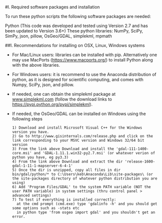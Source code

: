 #I. Required software packages and installation

To run these python scripts the following software packages are needed:

Python (This code was developed and tested using Version 2.7 and has been updated to Version 3.6+)
These python libraries: NumPy, SciPy, SimPy, json, pillow, OsGeo/GDAL, simplekml, mpmath

##I. Recommendations for installing on OSX, Linux, Windows systems

- For Mac/Linux users: libraries can be installed with pip. Alternatively one may use MacPorts (https://www.macports.org/) to install Python along with the above libraries.

- For Windows users: it is recommend to use the Anaconda distribution of python, as it is designed for scientific computing, and comes with Numpy, SciPy, json, and pillow.

- If needed, one can obtain the simplekml package at www.simplekml.com (follow the download links to https://pypi.python.org/pypi/simplekml). 

- If needed, the OsGeo/GDAL can be installed on Windows using the following steps
	
      1) Download and install Microsoft Visual C++ for the Windows version you have.
      2) Go to http://www.gisinternals.com/release.php and click on the link corresponding to your MSVC version and Windows 32/64 bit version
      3) From the link above Download and install the 'gdal-111-1400-core.msi' and 'GDAL-1.11.1.win32-py2.7.msi' (or whatever verion of python you have, eg py3.3)
      4) From the link above Download and extract the dir 'release-1600-gdal-1-11-1-mapserver-6-4-1'
      5) Once the dir is unzipped, copy all files in dir bin/gdal/python/* to C:\Users\keb\Anaconda\Lib\site-packages\ (or the site-packages directory of whatever python distribution you are using)
      6) Add 'Program Files/GDAL' to the system PATH variable (NOT the user PATH variable) in system settings (thru control panel > advanced settings)
      7) To test if everything is installed correctly:
        at the cmd prompt (cmd.exe) type 'gdalinfo -h' and you should get some options such as -stats etc 
        in python type 'from osgeo import gdal' and you shouldn't get an error.

